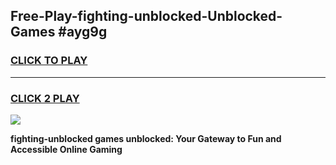 
## Free-Play-fighting-unblocked-Unblocked-Games #ayg9g
<h3>
<a href="https://news.freeplayer.one?title=fighting-unblocked&ref=8M">CLICK TO PLAY</a></h3>
<hr>

<h3>
<a href="https://news.freeplayer.one?title=fighting-unblocked&ref=8M">CLICK 2 PLAY</a>
  
</h3>

<a href="https://news.freeplayer.one?title=fighting-unblocked&ref=8M"><img src="https://clearcache.store/games.png"></a>


**fighting-unblocked games unblocked: Your Gateway to Fun and Accessible Online Gaming**
